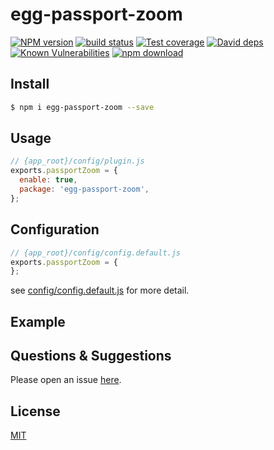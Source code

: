# egg-passport-zoom

[![NPM version][npm-image]][npm-url]
[![build status][travis-image]][travis-url]
[![Test coverage][codecov-image]][codecov-url]
[![David deps][david-image]][david-url]
[![Known Vulnerabilities][snyk-image]][snyk-url]
[![npm download][download-image]][download-url]

[npm-image]: https://img.shields.io/npm/v/egg-passport-zoom.svg?style=flat-square
[npm-url]: https://npmjs.org/package/egg-passport-zoom
[travis-image]: https://img.shields.io/travis/eggjs/egg-passport-zoom.svg?style=flat-square
[travis-url]: https://travis-ci.org/eggjs/egg-passport-zoom
[codecov-image]: https://img.shields.io/codecov/c/github/eggjs/egg-passport-zoom.svg?style=flat-square
[codecov-url]: https://codecov.io/github/eggjs/egg-passport-zoom?branch=master
[david-image]: https://img.shields.io/david/eggjs/egg-passport-zoom.svg?style=flat-square
[david-url]: https://david-dm.org/eggjs/egg-passport-zoom
[snyk-image]: https://snyk.io/test/npm/egg-passport-zoom/badge.svg?style=flat-square
[snyk-url]: https://snyk.io/test/npm/egg-passport-zoom
[download-image]: https://img.shields.io/npm/dm/egg-passport-zoom.svg?style=flat-square
[download-url]: https://npmjs.org/package/egg-passport-zoom

<!--
Description here.
-->

## Install

```bash
$ npm i egg-passport-zoom --save
```

## Usage

```js
// {app_root}/config/plugin.js
exports.passportZoom = {
  enable: true,
  package: 'egg-passport-zoom',
};
```

## Configuration

```js
// {app_root}/config/config.default.js
exports.passportZoom = {
};
```

see [config/config.default.js](config/config.default.js) for more detail.

## Example

<!-- example here -->

## Questions & Suggestions

Please open an issue [here](https://github.com/eggjs/egg/issues).

## License

[MIT](LICENSE)
